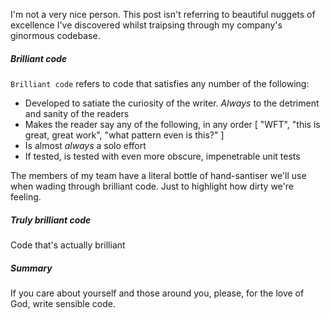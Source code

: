 I'm not a very nice person.  This post isn't referring to beautiful nuggets of excellence I've discovered whilst traipsing through my company's ginormous codebase.

##### Brilliant code
`Brilliant code` refers to code that satisfies any number of the following:

* Developed to satiate the curiosity of the writer.  *Always* to the detriment and sanity of the readers
* Makes the reader say any of the following, in any order [ "WFT", "this is great, great work", "what pattern even is this?" ]
* Is almost *always* a solo effort
* If tested, is tested with even more obscure, impenetrable unit tests

The members of my team have a literal bottle of hand-santiser we'll use when wading through brilliant code.  Just to highlight how dirty we're feeling.

##### Truly brilliant code
Code that's actually brilliant 


##### Summary
If you care about yourself and those around you, please, for the love of God, write sensible code.